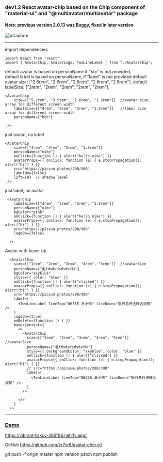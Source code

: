 ### dev1.2   React avatar-chip based on  the Chip component of "material-ui" and "@multiavatar/multiavatar" package 

#### Note: previous version 2.0.13 was Buggy, fixed in later version

![aCapture](https://user-images.githubusercontent.com/106660/132795601-b5862112-d3fb-43b6-a6fe-e28e78eb867c.JPG)


------------------------------------
import dependencies

    import React from "react"
    import { AvatarChip, AvatarLogo, TwoLineLabel } from "./AvatarChip";

default avatar is based on personName if "src" is not provided,     
default label is based on personName, if "label" is not provided
default avatar  size: ["2.6rem", "2.6rem", "2.6rem", "2.6rem", "2.6rem"],
default labelSize: ["2rem", "2rem", "2rem", "2rem", "2rem"],
   
    <AvatarChip
        size={["5.2rem", "3.9rem", "2.6rem", "1.8rem"]}  //avatar size array for different screen width 
        labelSize={["4rem", "3rem", "2rem", "1.5rem"]}   //label size array for different screen width 
        personName={"bob"}
       
     />

just avatar, no label
   
    <AvatarChip
        size={["4rem", "3rem", "2rem", "1.5rem"]} 
        personName={"mike"}
        onClick={function () { alert("hello mike") }}
        avatarProps={{ onClick: function (e) { e.stopPropagation(); alert("hi") } }}
        src="https://picsum.photos/200/300" 
        labelOn={false}
        lift={9}  // shadow level
     />

just label, no avatar
   
     <AvatarChip
        labelSize={["4rem", "3rem", "2rem", "1.5rem"]}
        personName={"mike"}
        bgColor="pink"
        onClick={function () { alert("hello mike") }}
        avatarProps={{ onClick: function (e) { e.stopPropagation(); alert("hi") } }}
        src="https://picsum.photos/200/300"
        logoOn={false}

      />



Avatar with hover tip

      <AvatarChip
        size={["1rem", "2rem", "3rem", "4rem", "5rem"]}  //avatarSize
        personName={"毛fdsdsdsdsdsd帅"}
        bgColor="skyblue"
        style={{ color: "blue" }}
        onClick={function () { alert("clicked") }}
        avatarProps={{ onClick: function (e) { e.stopPropagation(); alert("hi") } }}
        src="https://picsum.photos/200/300"
        label={
          <TwoLineLabel lineTop="06355 马小帅" lineDown="银行总行法律合规部" />
        }
        logoOn={true}  
        onDelete={function () { }}
        hoverContent={
          <>
            <AvatarChip
              size={["1rem", "2rem", "3rem", "4rem", "5rem"]}  //avatarSize
              personName={"毛fdsdsdsdsdsd帅"}
              style={{ backgroundColor: "skyblue", color: "blue" }}
              onClick={function () { alert("clicked") }}
              avatarProps={{ onClick: function (e) { e.stopPropagation(); alert("hi") } }}
              // src="https://picsum.photos/200/300"
              label={
                <TwoLineLabel lineTop="06355 马小帅" lineDown="银行总行法律合规部" />
              }
            />

          </>
        }
      />


 
------------------------------------

### [Demo](https://vibrant-liskov-396f96.netlify.app/) 

https://vibrant-liskov-396f96.netlify.app/



GitHub https://github.com/cr7cr8/avatar-chip.git


 
git push -f origin master
npm version patch
npm publish
